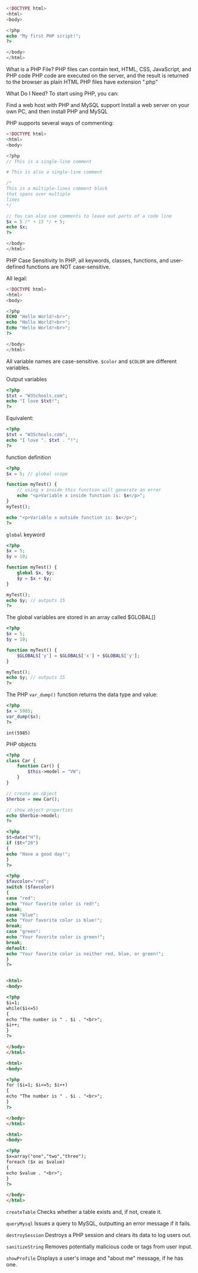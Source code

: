 ```php

<!DOCTYPE html>
<html>
<body>

<?php
echo "My first PHP script!";
?>

</body>
</html>
```

What is a PHP File?
PHP files can contain text, HTML, CSS, JavaScript, and PHP code
PHP code are executed on the server, and the result is returned to the browser as plain HTML
PHP files have extension ".php"

What Do I Need?
To start using PHP, you can:

Find a web host with PHP and MySQL support
Install a web server on your own PC, and then install PHP and MySQL

PHP supports several ways of commenting:

```php
<!DOCTYPE html>
<html>
<body>

<?php
// This is a single-line comment

# This is also a single-line comment

/*
This is a multiple-lines comment block
that spans over multiple
lines
*/

// You can also use comments to leave out parts of a code line
$x = 5 /* + 15 */ + 5;
echo $x;
?>

</body>
</html>
```

PHP Case Sensitivity
In PHP, all keywords, classes, functions, and user-defined functions are NOT case-sensitive.

All legal:

```php
<!DOCTYPE html>
<html>
<body>

<?php
ECHO "Hello World!<br>";
echo "Hello World!<br>";
EcHo "Hello World!<br>";
?>

</body>
</html>
```

All variable names are case-sensitive.
`$color` and `$COLOR` are different variables.

Output variables
```php
<?php
$txt = "W3Schools.com";
echo "I love $txt!";
?>
```

Equivalent:
```php
<?php
$txt = "W3Schools.com";
echo "I love ". $txt . "!";
?>
```

function definition
```php
<?php
$x = 5; // global scope

function myTest() {
    // using x inside this function will generate an error
    echo "<p>Variable x inside function is: $x</p>";
}
myTest();

echo "<p>Variable x outside function is: $x</p>";
?>
```
`global` keyword

```php
<?php
$x = 5;
$y = 10;

function myTest() {
    global $x, $y;
    $y = $x + $y;
}

myTest();
echo $y; // outputs 15
?>
```

The global variables are stored in an array called $GLOBAL[]

```php
<?php
$x = 5;
$y = 10;

function myTest() {
    $GLOBALS['y'] = $GLOBALS['x'] + $GLOBALS['y'];
}

myTest();
echo $y; // outputs 15
?>
```

 The PHP `var_dump()` function returns the data type and value:
```php
<?php
$x = 5985;
var_dump($x);
?>
```

`int(5985)`

PHP objects
```php
<?php
class Car {
    function Car() {
        $this->model = "VW";
    }
}

// create an object
$herbie = new Car();

// show object properties
echo $herbie->model;
?>
```

```php
<?php
$t=date("H");
if ($t<"20")
{
echo "Have a good day!";
}
?>
```

```php
<?php
$favcolor="red";
switch ($favcolor)
{
case "red":
echo "Your favorite color is red!";
break;
case "blue":
echo "Your favorite color is blue!";
break;
case "green":
echo "Your favorite color is green!";
break;
default:
echo "Your favorite color is neither red, blue, or green!";
}
?>
```

```html

<html>
<body>

<?php
$i=1;
while($i<=5)
{
echo "The number is " . $i . "<br>";
$i++;
}
?>

</body>
</html>
```

```html
<html>
<body>

<?php
for ($i=1; $i<=5; $i++)
{
echo "The number is " . $i . "<br>";
}
?>

</body>
</html>
```

```html
<html>
<body>

<?php
$x=array("one","two","three");
foreach ($x as $value)
{
echo $value . "<br>";
}
?>

</body>
</html>
```

`createTable`
Checks whether a table exists and, if not, create it.

`queryMysql`
Issues a query to MySQL, outputting an error message if it fails.

`destroySession`
Destroys a PHP session and clears its data to log users out.

`sanitizeString`
Removes potentially malicious code or tags from user input.

`showProfile`
Displays a user's image and "about me" message, if he has one.
